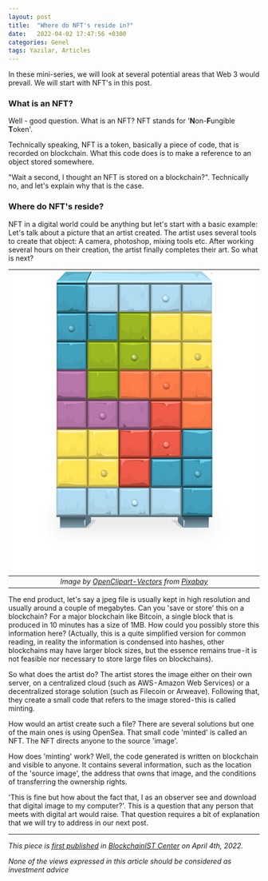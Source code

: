 ```yaml
---
layout: post
title:  "Where do NFT's reside in?"
date:   2022-04-02 17:47:56 +0300
categories: Genel
tags: Yazılar, Articles
---
```


In these mini-series, we will look at several potential areas that Web 3 would prevail. We will start with NFT's in this post. 

### What is an NFT?

Well - good question. What is an NFT? NFT stands for '**N**on-**F**ungible **T**oken'. 

Technically speaking, NFT is a token, basically a piece of code, that is recorded on blockchain. What this code does is to make a reference to an object stored somewhere. 

"Wait a second, I thought an NFT is stored on a blockchain?". Technically no, and let's explain why that is the case. 

### Where do NFT's reside?

NFT in a digital world could be anything but let's start with a basic example: Let's talk about a picture that an artist created. The artist uses several tools to create that object: A camera, photoshop, mixing tools etc. After working several hours on their creation, the artist finally completes their art. So what is next? 

| ![locker](/assets/lockers-575373_800.jpg)|
|:--:| 
| *Image by [OpenClipart-Vectors](https://pixabay.com/users/openclipart-vectors-30363/) from [Pixabay](https://pixabay.com/)*|

The end product, let's say a jpeg file is usually kept in high resolution and usually around a couple of megabytes. Can you 'save or store' this on a blockchain? For a major blockchain like Bitcoin, a single block that is produced in 10 minutes has a size of 1MB. How could you possibly store this information here? (Actually, this is a quite simplified version for common reading, in reality the information is condensed into hashes, other blockchains may have larger block sizes, but the essence remains true - it is not feasible nor necessary to store large files on blockchains).

So what does the artist do? The artist stores the image either on their own server, on a centralized cloud (such as AWS - Amazon Web Services) or a decentralized storage solution (such as Filecoin or Arweave). Following that, they create a small code that refers to the image stored - this is called minting.

How would an artist create such a file? There are several solutions but one of the main ones is using OpenSea. That small code 'minted' is called an NFT. The NFT directs anyone to the source 'image'.

How does 'minting' work? Well, the code generated is written on blockchain and visible to anyone. It contains several information, such as the location of the 'source image', the address that owns that image, and the conditions of transferring the ownership rights.

'This is fine but how about the fact that, I as an observer see and download that digital image to my computer?'. This is a question that any person that meets with digital art would raise. That question requires a bit of explanation that we will try to address in our next post.

---
*This piece is [first published]() in [BlockchainIST Center](https://medium.com/blockchainist-center) on April 4th, 2022.*

*None of the views expressed in this article should be considered as investment advice*
